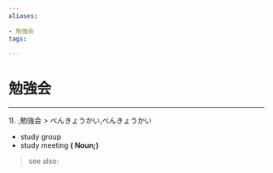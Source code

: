 ```yaml
---
aliases:
    
- 勉強会
tags:
    
---
```


# 勉強会
---
1).
,勉強会 > べんきょうかい,べんきょうかい

- study group
- study meeting
**( Noun;)**
> see also: 
            
